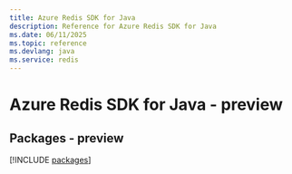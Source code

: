 ```yaml
---
title: Azure Redis SDK for Java
description: Reference for Azure Redis SDK for Java
ms.date: 06/11/2025
ms.topic: reference
ms.devlang: java
ms.service: redis
---
```

# Azure Redis SDK for Java - preview
## Packages - preview
[!INCLUDE [packages](redis-index.md)]